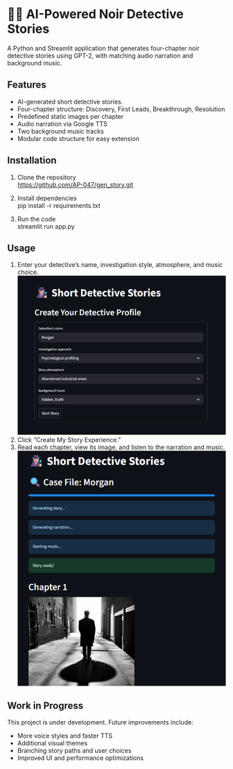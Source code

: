 # 🕵🏻 AI-Powered Noir Detective Stories

A Python and Streamlit application that generates four-chapter noir detective stories using GPT-2, with matching audio narration and background music.

## Features

- AI-generated short detective stories.
- Four-chapter structure: Discovery, First Leads, Breakthrough, Resolution
- Predefined static images per chapter
- Audio narration via Google TTS
- Two background music tracks
- Modular code structure for easy extension

## Installation

1. Clone the repository  
   https://github.com/AP-047/gen_story.git

3. Install dependencies
   <br> pip install -r requirements.txt

5. Run the code
   <br> streamlit run app.py

## Usage
1. Enter your detective’s name, investigation style, atmosphere, and music choice.
   <br> ![Detective Profile](assets/images/detective_profile.png)
3. Click “Create My Story Experience.”
4. Read each chapter, view its image, and listen to the narration and music.
   <br> ![Process Complete](assets/images/process_complete.png)



## Work in Progress
This project is under development. Future improvements include:
- More voice styles and faster TTS
- Additional visual themes
- Branching story paths and user choices
- Improved UI and performance optimizations
